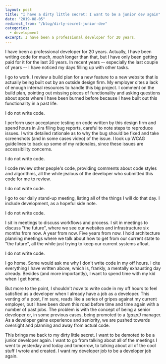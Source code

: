 ```yaml
---
layout: post
title: "I have a dirty little secret: I want to be a junior dev again"
date: "2019-08-05"
redirect_from: "/blog/dirty-secret-junior-dev"
categories:
  - development
excerpt: I have been a professional developer for 20 years.
---
```


I have been a professional developer for 20 years. Actually, I have been writing code for much, _much_ longer than that, but I have only been getting paid for it for the last 20 years. In recent years -- especially the last couple of years -- I have noticed my days filling up with other tasks.

I go to work. I review a build plan for a new feature to a new website that is actually being built out by an outside design firm. My employer cites a lack of enough internal resources to handle this big project. I comment on the build plan, pointing out missing pieces of functionality and asking questions about spots where I have been burned before because I have built out this functionality in a past life.

I do not write code.

I perform user acceptance testing on code written by this design firm and spend hours in Jira filing bug reports, careful to note steps to reproduce issues. I write detailed rationale as to why the bug should be fixed and take screenshots (and in some cases video) of the issue. I look up WCAG guidelines to back up some of my rationales, since these issues are accessibility concerns.

I do not write code.

I code review other people's code, providing comments about code styles and algorithms, all the while jealous of the developer who submitted this code for me to review.

I do not write code.

I go to our daily stand-up meeting, listing all of the things I will do that day. I include development, as a hopeful side note.

I do not write code.

I sit in meetings to discuss workflows and process. I sit in meetings to discuss "the future", where we see our websites and infrastructure six months from now. A year from now. Five years from now. I hold architecture planning meetings where we talk about how to get from our current state to "the future", all the while just trying to keep our current systems afloat.

I do not write code.

I go home. Some would ask me why I don't write code in my off hours. I cite everything I have written above, which is, frankly, a mentally exhausting day already. Besides (and more importantly), I want to spend time with my kid when I get home.

But more to the point, I shouldn't _have_ to write code in my off hours to feel satisfied as a developer when I already have a job as a developer. This venting of a post, I'm sure, reads like a series of gripes against my current employer, but I have been down this road before time and time again with a number of past jobs. The problem is with the concept of being a senior developer or, in some previous cases, being promoted to a _(gasp!)_ manager. As a developer gains experience and seniority, we are pushed towards oversight and planning and away from actual code. 

This brings me back to my dirty little secret. I want to be demoted to be a junior developer again. I want to go from talking about all of the meetings I went to yesterday and today and tomorrow, to talking about all of the cool stuff I wrote and created. I want my developer job to be a developer job again.
